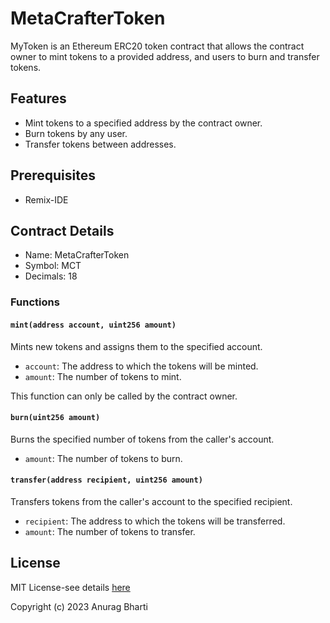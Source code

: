 # MetaCrafterToken

MyToken is an Ethereum ERC20 token contract that allows the contract owner to mint tokens to a provided address, and users to burn and transfer tokens.

## Features

- Mint tokens to a specified address by the contract owner.
- Burn tokens by any user.
- Transfer tokens between addresses.

## Prerequisites

- Remix-IDE

## Contract Details

- Name: MetaCrafterToken
- Symbol: MCT
- Decimals: 18

### Functions

#### `mint(address account, uint256 amount)`

Mints new tokens and assigns them to the specified account.

- `account`: The address to which the tokens will be minted.
- `amount`: The number of tokens to mint.

This function can only be called by the contract owner.

#### `burn(uint256 amount)`

Burns the specified number of tokens from the caller's account.

- `amount`: The number of tokens to burn.

#### `transfer(address recipient, uint256 amount)`

Transfers tokens from the caller's account to the specified recipient.

- `recipient`: The address to which the tokens will be transferred.
- `amount`: The number of tokens to transfer.

## License

MIT License-see details [here](https://github.com/gks2022004/MetaCrafterToken/blob/main/LICENSE)

Copyright (c) 2023 Anurag Bharti
